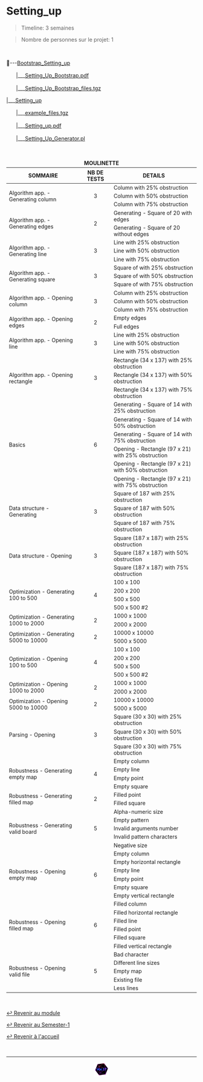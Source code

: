 # Setting_up

> Timeline: 3 semaines

> Nombre de personnes sur le projet: 1

<br>

📂---[Bootstrap_Setting_up](https://github.com/Studio-17/Epitech-Subjects/tree/main/Semester-1/B-CPE-110/Setting_up/Bootstrap_Setting_up)

ㅤㅤ|\_\_\_[Setting_Up_Bootstrap.pdf](https://github.com/Studio-17/Epitech-Subjects/blob/main/Semester-1/B-CPE-110/Setting_up/Bootstrap_Setting_up/Setting_Up_Bootstrap.pdf)

ㅤㅤ|\_\_\_[Setting_Up_Bootstrap_files.tgz](https://github.com/Studio-17/Epitech-Subjects/blob/main/Semester-1/B-CPE-110/Setting_up/Bootstrap_Setting_up/Setting_Up_Bootstrap_files.tgz)

|\_\_\_[Setting_up](https://github.com/Studio-17/Epitech-Subjects/tree/main/Semester-1/B-CPE-110/Setting_up/Setting_up)

ㅤㅤ|\_\_\_[example_files.tgz](https://github.com/Studio-17/Epitech-Subjects/blob/main/Semester-1/B-CPE-110/Setting_up/Setting_up/example_files.tgz)

ㅤㅤ|\_\_\_[Setting_up.pdf](https://github.com/Studio-17/Epitech-Subjects/blob/main/Semester-1/B-CPE-110/Setting_up/Setting_up/Setting_up.pdf)

ㅤㅤ|\_\_\_[Setting_Up_Generator.pl](https://github.com/Studio-17/Epitech-Subjects/blob/main/Semester-1/B-CPE-110/Setting_up/Setting_up/Setting_Up_Generator.pl)


<br>


<table align="center">
    <thead>
        <tr>
            <td colspan="3" align="center"><strong>MOULINETTE</strong></td>
        </tr>
        <tr>
            <th>SOMMAIRE</th>
            <th>NB DE TESTS</th>
            <th>DETAILS</th>
        </tr>
    </thead>
    <tbody>
        <tr>
            <td rowspan="3">Algorithm app. - Generating column</td>
            <td rowspan="3" style="text-align: center;">3</td>
            <td>Column with 25% obstruction</td>
        </tr>
    		<tr>
			<td>Column with 50% obstruction</td>
		</tr>
		<tr>
			<td>Column with 75% obstruction</td>
		</tr>
        <tr>
            <td rowspan="2">Algorithm app. - Generating edges</td>
            <td rowspan="2" style="text-align: center;">2</td>
            <td>Generating - Square of 20 with edges</td>
        </tr>
    		<tr>
			<td>Generating - Square of 20 without edges</td>
		</tr>
        <tr>
            <td rowspan="3">Algorithm app. - Generating line</td>
            <td rowspan="3" style="text-align: center;">3</td>
            <td>Line with 25% obstruction</td>
        </tr>
    		<tr>
			<td>Line with 50% obstruction</td>
		</tr>
		<tr>
			<td>Line with 75% obstruction</td>
		</tr>
        <tr>
            <td rowspan="3">Algorithm app. - Generating square</td>
            <td rowspan="3" style="text-align: center;">3</td>
            <td>Square of with 25% obstruction</td>
        </tr>
    		<tr>
			<td>Square of with 50% obstruction</td>
		</tr>
		<tr>
			<td>Square of with 75% obstruction</td>
		</tr>
        <tr>
            <td rowspan="3">Algorithm app. - Opening column</td>
            <td rowspan="3" style="text-align: center;">3</td>
            <td>Column with 25% obstruction</td>
        </tr>
    		<tr>
			<td>Column with 50% obstruction</td>
		</tr>
		<tr>
			<td>Column with 75% obstruction</td>
		</tr>
        <tr>
            <td rowspan="2">Algorithm app. - Opening edges</td>
            <td rowspan="2" style="text-align: center;">2</td>
            <td>Empty edges</td>
        </tr>
    		<tr>
			<td>Full edges</td>
		</tr>
        <tr>
            <td rowspan="3">Algorithm app. - Opening line</td>
            <td rowspan="3" style="text-align: center;">3</td>
            <td>Line with 25% obstruction</td>
        </tr>
    		<tr>
			<td>Line with 50% obstruction</td>
		</tr>
		<tr>
			<td>Line with 75% obstruction</td>
		</tr>
        <tr>
            <td rowspan="3">Algorithm app. - Opening rectangle</td>
            <td rowspan="3" style="text-align: center;">3</td>
            <td>Rectangle (34 x 137) with 25% obstruction</td>
        </tr>
    		<tr>
			<td>Rectangle (34 x 137) with 50% obstruction</td>
		</tr>
		<tr>
			<td>Rectangle (34 x 137) with 75% obstruction</td>
		</tr>
        <tr>
            <td rowspan="6">Basics</td>
            <td rowspan="6" style="text-align: center;">6</td>
            <td>Generating - Square of 14 with 25% obstruction</td>
        </tr>
    		<tr>
			<td>Generating - Square of 14 with 50% obstruction</td>
		</tr>
		<tr>
			<td>Generating - Square of 14 with 75% obstruction</td>
		</tr>
		<tr>
			<td>Opening - Rectangle (97 x 21) with 25% obstruction</td>
		</tr>
		<tr>
			<td>Opening - Rectangle (97 x 21) with 50% obstruction</td>
		</tr>
		<tr>
			<td>Opening - Rectangle (97 x 21) with 75% obstruction</td>
		</tr>
        <tr>
            <td rowspan="3">Data structure - Generating</td>
            <td rowspan="3" style="text-align: center;">3</td>
            <td>Square of 187 with 25% obstruction</td>
        </tr>
    		<tr>
			<td>Square of 187 with 50% obstruction</td>
		</tr>
		<tr>
			<td>Square of 187 with 75% obstruction</td>
		</tr>
        <tr>
            <td rowspan="3">Data structure - Opening</td>
            <td rowspan="3" style="text-align: center;">3</td>
            <td>Square (187 x 187) with 25% obstruction</td>
        </tr>
    		<tr>
			<td>Square (187 x 187) with 50% obstruction</td>
		</tr>
		<tr>
			<td>Square (187 x 187) with 75% obstruction</td>
		</tr>
        <tr>
            <td rowspan="4">Optimization - Generating 100 to 500</td>
            <td rowspan="4" style="text-align: center;">4</td>
            <td>100 x 100</td>
        </tr>
    		<tr>
			<td>200 x 200</td>
		</tr>
		<tr>
			<td>500 x 500</td>
		</tr>
		<tr>
			<td>500 x 500 #2</td>
		</tr>
        <tr>
            <td rowspan="2">Optimization - Generating 1000 to 2000</td>
            <td rowspan="2" style="text-align: center;">2</td>
            <td>1000 x 1000</td>
        </tr>
    		<tr>
			<td>2000 x 2000</td>
		</tr>
        <tr>
            <td rowspan="2">Optimization - Generating 5000 to 10000</td>
            <td rowspan="2" style="text-align: center;">2</td>
            <td>10000 x 10000</td>
        </tr>
    		<tr>
			<td>5000 x 5000</td>
		</tr>
        <tr>
            <td rowspan="4">Optimization - Opening 100 to 500</td>
            <td rowspan="4" style="text-align: center;">4</td>
            <td>100 x 100</td>
        </tr>
    		<tr>
			<td>200 x 200</td>
		</tr>
		<tr>
			<td>500 x 500</td>
		</tr>
		<tr>
			<td>500 x 500 #2</td>
		</tr>
        <tr>
            <td rowspan="2">Optimization - Opening 1000 to 2000</td>
            <td rowspan="2" style="text-align: center;">2</td>
            <td>1000 x 1000</td>
        </tr>
    		<tr>
			<td>2000 x 2000</td>
		</tr>
        <tr>
            <td rowspan="2">Optimization - Opening 5000 to 10000</td>
            <td rowspan="2" style="text-align: center;">2</td>
            <td>10000 x 10000</td>
        </tr>
    		<tr>
			<td>5000 x 5000</td>
		</tr>
        <tr>
            <td rowspan="3">Parsing - Opening</td>
            <td rowspan="3" style="text-align: center;">3</td>
            <td>Square (30 x 30) with 25% obstruction</td>
        </tr>
    		<tr>
			<td>Square (30 x 30) with 50% obstruction</td>
		</tr>
		<tr>
			<td>Square (30 x 30) with 75% obstruction</td>
		</tr>
        <tr>
            <td rowspan="4">Robustness - Generating empty map</td>
            <td rowspan="4" style="text-align: center;">4</td>
            <td>Empty column</td>
        </tr>
    		<tr>
			<td>Empty line</td>
		</tr>
		<tr>
			<td>Empty point</td>
		</tr>
		<tr>
			<td>Empty square</td>
		</tr>
        <tr>
            <td rowspan="2">Robustness - Generating filled map</td>
            <td rowspan="2" style="text-align: center;">2</td>
            <td>Filled point</td>
        </tr>
    		<tr>
			<td>Filled square</td>
		</tr>
        <tr>
            <td rowspan="5">Robustness - Generating valid board</td>
            <td rowspan="5" style="text-align: center;">5</td>
            <td>Alpha-numeric size</td>
        </tr>
    		<tr>
			<td>Empty pattern</td>
		</tr>
		<tr>
			<td>Invalid arguments number</td>
		</tr>
		<tr>
			<td>Invalid pattern characters</td>
		</tr>
		<tr>
			<td>Negative size</td>
		</tr>
        <tr>
            <td rowspan="6">Robustness - Opening empty map</td>
            <td rowspan="6" style="text-align: center;">6</td>
            <td>Empty column</td>
        </tr>
    		<tr>
			<td>Empty horizontal rectangle</td>
		</tr>
		<tr>
			<td>Empty line</td>
		</tr>
		<tr>
			<td>Empty point</td>
		</tr>
		<tr>
			<td>Empty square</td>
		</tr>
		<tr>
			<td>Empty vertical rectangle</td>
		</tr>
        <tr>
            <td rowspan="6">Robustness - Opening filled map</td>
            <td rowspan="6" style="text-align: center;">6</td>
            <td>Filled column</td>
        </tr>
    		<tr>
			<td>Filled horizontal rectangle</td>
		</tr>
		<tr>
			<td>Filled line</td>
		</tr>
		<tr>
			<td>Filled point</td>
		</tr>
		<tr>
			<td>Filled square</td>
		</tr>
		<tr>
			<td>Filled vertical rectangle</td>
		</tr>
        <tr>
            <td rowspan="5">Robustness - Opening valid file</td>
            <td rowspan="5" style="text-align: center;">5</td>
            <td>Bad character</td>
        </tr>
    		<tr>
			<td>Different line sizes</td>
		</tr>
		<tr>
			<td>Empty map</td>
		</tr>
		<tr>
			<td>Existing file</td>
		</tr>
		<tr>
			<td>Less lines</td>
		</tr>
	</tbody>
</table>

<br>

[↩️ Revenir au module](https://github.com/Studio-17/Epitech-Subjects/blob/main/Semester-1/B-CPE-110)

[↩️ Revenir au Semester-1](https://github.com/Studio-17/Epitech-Subjects/blob/main/Semester-1)

[↩️ Revenir à l'accueil](https://github.com/Studio-17/Epitech-Subjects/)

<br>

---

<div align="center">

<a href="https://github.com/Studio-17" target="_blank"><img src="../../../assets/voc17.gif" width="40"></a>

</div>